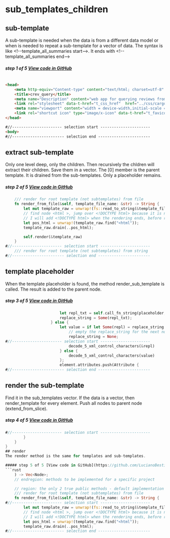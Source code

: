 # sub_templates_children
## sub-template
A sub-template is needed when the data is from a different data model or when is needed to repeat a sub-template for a vector of data. The syntax is like \<!--template_all_summaries start--\>. It ends with \<!--template_all_summaries end--\>

##### step 1 of 5 [View code in GitHub](https://github.com/LucianoBestia/cargo_crev_web/blob/master/web_server_folder/templates/query/crev_query_template.html#L14)
```html

<head>
    <meta http-equiv="Content-type" content="text/html; charset=utf-8" />
    <title>crev_query</title>
    <meta name="Description" content="web app for querying reviews from cargo-crev" />
    <link rel="stylesheet" data-t-href="t_css_href"  href="../css/cargo_crev_web.css" />
    <meta name="viewport" content="width = device-width,initial-scale = 1.0" />
    <link rel="shortcut icon" type="image/x-icon" data-t-href="t_favicon_href" href="../favicon.png" />
</head>

#//---------------------- selection start ----------------------
<body>
#//----------------------- selection end -----------------------
```
## extract sub-template
Only one level deep, only the children. Then recursively the chldren will extract their children. Save them in a vector. The [0] member is the parent template. It is drained from the sub-templates. Only a placeholder remains.

##### step 2 of 5 [View code in GitHub](https://github.com/LucianoBestia/cargo_crev_web/blob/master/src/html_template_mod.rs#L81)
```rust
    /// render for root template (not subtemplates) from file
    fn render_from_file(&self, template_file_name: &str) -> String {
        let mut template_raw = unwrap!(fs::read_to_string(&template_file_name));
        // find node <html >, jump over <!DOCTYPE html> because it is not microXml compatible
        // I will add <!DOCTYPE html> when the rendering ends, before returning the html.
        let pos_html = unwrap!(template_raw.find("<html"));
        template_raw.drain(..pos_html);

        self.render(&template_raw)
    }
#//---------------------- selection start ----------------------
    /// render for root template (not subtemplates) from string
#//----------------------- selection end -----------------------
```
## template placeholder
When the template placeholder is found, the method render_sub_template is called.
The result is added to the parent node.

##### step 3 of 5 [View code in GitHub](https://github.com/LucianoBestia/cargo_crev_web/blob/master/src/html_template_mod.rs#L256)
```rust
                        let repl_txt = self.call_fn_string(placeholder, cursor_pos);
                        replace_string = Some(repl_txt);
                    } else {
                        let value = if let Some(repl) = replace_string {
                            // empty the replace_string for the next node
                            replace_string = None;
#//---------------------- selection start ----------------------
                            decode_5_xml_control_characters(&repl)
                        } else {
                            decode_5_xml_control_characters(value)
                        };
                        element.attributes.push(Attribute {
#//----------------------- selection end -----------------------
```
## render the sub-template
Find it in the sub_templates vector. If the data is a vector, then render_template for every element. Push all nodes to parent node (extend_from_slice).

##### step 4 of 5 [View code in GitHub](https://github.com/LucianoBestia/cargo_crev_web/blob/master/src/all_summary_mod.rs#L219)
```rust
#//---------------------- selection start ----------------------
        }
    }
}
## render
The render method is the same for templates and sub-templates.

##### step 5 of 5 [View code in GitHub](https://github.com/LucianoBestia/cargo_crev_web/blob/master/src/html_template_mod.rs#L77)
```rust
    ) -> Vec<Node>;
    // endregion: methods to be implemented for a specific project

    // region: the only 2 true public methods - default implementation code
    /// render for root template (not subtemplates) from file
    fn render_from_file(&self, template_file_name: &str) -> String {
#//---------------------- selection start ----------------------
        let mut template_raw = unwrap!(fs::read_to_string(&template_file_name));
        // find node <html >, jump over <!DOCTYPE html> because it is not microXml compatible
        // I will add <!DOCTYPE html> when the rendering ends, before returning the html.
        let pos_html = unwrap!(template_raw.find("<html"));
        template_raw.drain(..pos_html);
#//----------------------- selection end -----------------------
```

